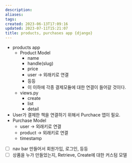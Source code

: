 ```yaml
---
description:
aliases: 
tags: 
created: 2023-06-13T17:09:16
updated: 2023-07-11T15:21:07
title: products, purchases app {django}
---
```

- products app
	- Product Model
		- name
		- handle(slug)
		- price
		- user -> 외래키로 연결
		- 등등
		- 이 이하에 각종 결제모듈에 대한 연결이 들어갈 것이다.
	- views.py
		- create
		- list
		- detail
- User가 결제한 책을 연결하기 위해서 Purchace 앱이 필요.
- Purchase Model
	- user -> 외래키로 연결
	- product -> 외래키로 연결
	- timestamp

- [ ] nav bar 만들어서 회원가입, 로그인, 등등
- [ ] 상품을 누가 만들었는지, Retrieve, Create에 대한 커스텀 모델 